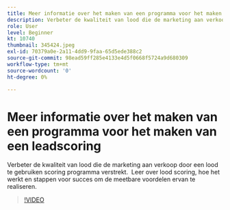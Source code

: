 ```yaml
---
title: Meer informatie over het maken van een programma voor het maken van een leadscoring
description: Verbeter de kwaliteit van lood die de marketing aan verkoop door een lood te gebruiken scoring programma verstrekt.  Leer over lood scoring, hoe het werkt en stappen voor succes om de meetbare voordelen ervan te realiseren.
role: User
level: Beginner
kt: 10740
thumbnail: 345424.jpeg
exl-id: 70379a0e-2a11-4dd9-9faa-65d5ede388c2
source-git-commit: 98ead59ff285e4133e4d5f0668f5724a9d680309
workflow-type: tm+mt
source-wordcount: '0'
ht-degree: 0%

---
```


# Meer informatie over het maken van een programma voor het maken van een leadscoring

Verbeter de kwaliteit van lood die de marketing aan verkoop door een lood te gebruiken scoring programma verstrekt.  Leer over lood scoring, hoe het werkt en stappen voor succes om de meetbare voordelen ervan te realiseren.

>[!VIDEO](https://video.tv.adobe.com/v/345424/?quality=12&learn=on)

